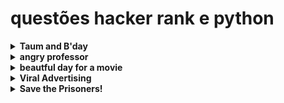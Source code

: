 # questões hacker rank e python

<details>
<summary>
<strong>Taum and B'day</strong>
</summary>

Taum planeja celebrar o aniversário do seu amigo, Disksha. Há dois tipos de presentes que o Disksha espera de Taum: um tipo de presente é preto e outro é branco. Para fazer ele feliz, Taum comprou <strong>b</strong> presentes preto e <strong>w</strong> presentes branco.

O custo do presente branco <strong>wc</strong> por unidade.

O custo do presente preto <strong>bc</strong> por unidade.

O custo para converter o presente, de branco para preto e de preto para branco é <strong>z</strong>.

Deve determinar o custo mínimo para comprar os presentes.

<strong>exemplo:</strong>
b = 3

w = 5

bc = 3

wc = 4

z = 1



Ele comprou 3 presentes preto, 5 presentes branco, o presente preto custa 3 e o branco custa 4. assim a saida ficaria 3 * 3 + 4 * 5 = 29

<strong> Descrição da função: </strong>

Entrada

int b: o número de presentes preto.

int w: o número de presentes branco.

int bc: preço dos presentes preto.

int wc: preço dos presentes branco.

int z:  preço para converter a cor do presente.

Retorno

int: custo minimo.

<strong> entrada hacker rank</strong>

primeiro valor => t, número de entradas. 1<= t <= 10

segundo valor => b, w. 0 <= b, w <= 10⁹

terceiro valor => bc, wc, z. <= bc, wc, z <= 10⁹

<strong>entrada e saída</strong>

Entrada:
```bs
STDIN   Function
-----   --------
5       t = 5

10 10   b = 10, w = 10

1 1 1   bc = 1, wc = 1, z = 1

5 9     b = 5, w = 9

2 3 4   bc = 2, wc = 3, z = 4

3 6     b = 3, w = 6

9 1 1   bc = 9, wc = 1, z = 1

7 7     b = 7, w = 7

4 2 1   bc = 4, wc = 2, z = 1

3 3     b = 3, w = 3

1 9 2   bc = 1, wc = 9, z = 2
```

Saída:
```bs
20
37
12
35
12
```

<strong> Explicação: </strong>

caso 1: bc == wc, saída b * bc + w * wc => 10 * 1 + 10 * 1 = 20

caso 2: wc + z > bc, saída b * bc + w * wc => 5 * 2 + 9 * 3 = 37

caso 3: bc > wc + z, saída  (b + w) * wc + b * z => (6 + 3) * 1 + 3 * 1 = 9 + 3 = 12

caso 4: bc > wc + z, saída (b + w) * wc + b * z => (7 + 7) * 2 + 7 * 1 = 14 * 2 + 7 = 35

caso 5: wc > bc + z, saída (b + w) * bc + w * z => (3 + 3) * 1 + 3 * 2 = 6 + 6 = 12

</details>

<details><summary><strong>angry professor</strong></summary>

Um professor de matemática tem uma classe de estudantes. Ele está frustrado com a frequência em suas aulas e decidiu cancelar se não houver o número mínimo de estudantes no horário.

<strong>Exemplo</strong>

n = 5

k = 3

a = [-2, -3, 0, 1, 2]

Eles quer o número mínimo é de 3 alunos presentes, os 3 primeiros chegaram antes ou no horário e os 2 últimos atrasado, assim tem aula retornando 'NO'.


<strong>descrição da função</strong>

a função angryProfessor retorna YES se a aula for cancelada, ou NO caso contrário.

angryProfessor tem os parametros:

int k => número de alunos no horário. 1 <= k <= n
    
int a[n] => array dos horários dos alunos. -100 <= a[i] <= 100, 1 <= n <= 1000

Retornos

string: tanto YES ou NO

Input Format

primeira linha <strong> t</strong>, número de casos.

segunda linha n e k.

terceira linha a[n].


<strong>entrada hacker-rank</strong>

2

4 3

-1 -3 4 2

4 2

0 -1 2 1

<strong>saida da função</strong>

YES

NO

<strong>Explicação</strong>

caso 1: espera 3 alunos no horário (a[i] <= 0), tendo apenas dois, assim a aula é cancelada retornando YES.

4 2

0 -1 2 1

caso 2: espera 2 alunos no horário, tem 2 no horário, assim a aula não é cancelada, retornado NO

</details>

<details><summary><strong>beautful day for a movie</strong></summary>

Lily criou um jogo com números inteiros, nele ela calcula a diferença entre um número e seu reverso. Por exemplo: a diferença entre o número <strong>12</strong> e o <strong>21</strong>, que é 9.

Ela usa esse jogo para tomadas de decisões. Ela vai observar os dias para ver um filme em um intervalo de dias.

Assim, dando um intervalo <strong>[i, i + 1, ..., j]</strong> e o número <strong>k</strong>, deve se determinar a quantidades de bons dias para ir ao cinema, pegando a diferença do dia, mais o seu inverso dividido pelo número <strong>k</strong>

<strong>Exemplo</strong>

n = 5

k = 3

a = [-2, -3, 0, 1, 2]

Eles quer o número mínimo é de 3 alunos presentes, os 3 primeiros chegaram antes ou no horário e os 2 últimos atrasado, assim tem aula retornando 'NO'.


<strong>descrição da função</strong>

a função viralAdvertising retorna um número.

viralAdvertising tem os parametros:

int i, j => criação do intervalo dos dias, i é o começo e j o final do interválo. 1 <= i, j <= 2x10⁶

int k => número para dividir. 1 <= k <= 2X10⁹

Retornos

int

Input Format

i j k

<strong>entrada hacker-rank</strong>

20 23 6

<strong>saida da função</strong>

2

<strong>Explicação</strong>

Intervalo dos dias 20, 21, 22, 23.

dia 20: |20 - 02| / 6 = 18 / 6 = 3, inteiro, dia bonito.

dia 21: |21 - 12| / 6 = 9 / 6 = 1,5, não é inteiro, não é um dia bonito.

dia 22: |22 - 22| / 6 = 0 / 6 = 0, inteiro, dia bonito.

dia 23: |23 - 32| / 6 = 9 / 6 = 1,5, não é inteiro, não é um dia bonito.

Assim dias bonitos temos dia 20 e 22, retorno igual 2!

</details>

<details><summary><strong>Viral Advertising</strong></summary>

A empresa HackerLand adotou uma estratégia de propaganda viral. Quando um produto é lançado, eles lançam a propaganda para exatamente <strong>5</strong> pessoas em uma mídia social.

No primeiro dia metade das <strong>5</strong> pessoas, arredondado para baixo (i.e. floor(5/2)=2), gostaram e enviaram para <strong>3</strong>, ou seja, <strong>6</strong> pessoas, receberam a propagando no segundo dia.

Assim se mantem com o passar dos dias, as pessoas que gostarem da propaganda envia para 3 pessoas, onde a metade delas irão gostar.

<strong>descrição da função</strong>

A função viralAdvertising retorna um número.

viralAdvertising tem os parametros:

int n => número de dias. 1 <=  n <= 50

Retornos

int, quantas pessoas gostaram no período total.

Input Format

n

<strong>entrada hacker-rank</strong>

5


3

<strong>saida da função</strong>

24


9

<strong>Explicação</strong>

<strong> caso 1 </strong>

dia     compartilhado       curtido     acumulado
1           5                   2           2
2           6                   3           5
3           9                   4           9
4           12                  6           15
5           18                  9           24

Assim no quinto dia tem 24 acumulado.


<strong> caso 2 </strong>

No primeiro dia 5 pessoas receberam, 5/2 = 2,5, assim 2 pessoas gostaram e compartilham para 6, no segundo dia das 6 pessoas, 6/2 = 3 curtiram e compartilharam para 9 pessoas, ou seja, 5 pessoas gostaram até então, por fim no terceiro dia das 9 pessoas tem-se que 9/2 = 4,5, ou seja, 4 pessoas gostaram, dando 9 pessoas que gostaram no final.

</details>

<details><summary><strong>Save the Prisoners!</summary></strong>

Uma prisão tem um número de prisioneiros e um número de guloseimas para distribuir a eles. O carcereiro decide a maneira mais justa de dividir as guloseimas é sentar os prisioneiros ao redor de uma mesa circular em cadeiras numeradas sequencialmente. Um número de cadeira será sorteado de um chapéu. Começando com o prisioneiro naquela cadeira, uma guloseima será entregue a cada prisioneiro sequencialmente ao redor da mesa até que todas tenham sido distribuídas.

O carcereiro está fazendo uma pequena brincadeira, porém. A última peça de guloseima parece com todas as outras, mas tem um gosto horrível. Determine o número da cadeira ocupada pelo prisioneiro que receberá essa guloseima.

<strong>descrição da função</strong>

A função saveThePrisoner retorna um número.

saveThePrisoner tem os parametros:

int n => número de prisioneiros. 1 <=  n <= 10⁹

int m => número de doces. 1 <= m <= 1010⁹

int s => número da cadeira no qual começa. 1 <= s <= n

Retornos

int, última cadeira a receber um doce.

Input Format

t     => quantos casos 1 <= t <= 100

n  m  s

<strong>entrada hacker-rank</strong>
2
5 2 1
5 2 2
<strong>saida da função</strong>
2
3

<strong>Explicação</strong>
No primeiro caso há 5 prisioneiro, dois doces e começa pela cadeira 1, assim a segunda cadeira recebe o último doce.

No segundo caso a mesma situação começa na cadeira 2, fazendo que o último doce fique com a cadeira 3.
</details>